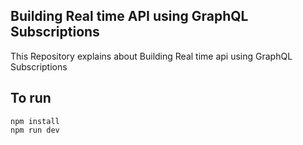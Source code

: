 ## Building Real time API using GraphQL Subscriptions

This Repository explains about Building Real time api using GraphQL Subscriptions

## To run

```
npm install
npm run dev
```
